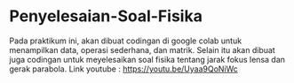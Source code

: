 # Penyelesaian-Soal-Fisika
Pada praktikum ini, akan dibuat codingan di google colab untuk menampilkan data, operasi sederhana, dan matrik. Selain itu akan dibuat juga codingan untuk meyelesaikan soal fisika tentang jarak fokus lensa dan gerak parabola. Link youtube : https://youtu.be/Uyaa9QoNiWc
